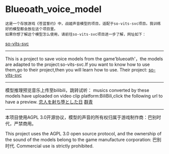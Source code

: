 # Blueoath_voice_model
    这是一个存放游戏《苍蓝誓约》中，战姬声音模型的项目，适配于so-vits-svc项目。我训练好的模型都会放在这个项目里。
    如果你想了解这个模型怎么使用，请前往so-vits-svc项目进一步了解，网址如下：
[so-vits-svc](https://github.com/svc-develop-team/so-vits-svc)
****
This is a project to save voice models from the game'blueoath'，the models are adapted to the project:so-vits-svc.If you want to know how to use them,go to their project,then you will learn how to use.
Their project:
[so-vits-svc](https://github.com/svc-develop-team/so-vits-svc)
****
模型推理预览音乐上传至bilibili，跳转试听：
musics converted by these models have uploaded on video clip platform:BiliBili,click the following url to have a preview.
[恋人を射ち堕とした日](https://www.bilibili.com/video/BV1ridLYfEqs)
[群青](https://www.bilibili.com/video/BV19BdzY1ELx)
****
本项目使用AGPL 3.0开源协议，模型的声音的所有权归属于游戏制作商：巴别时代，严禁商用。

This project uses the AGPL 3.0 open source protocol, and the ownership of the sound of the models belong to the game manufacture corporation: 巴别时代. Commercial use is strictly prohibited.
